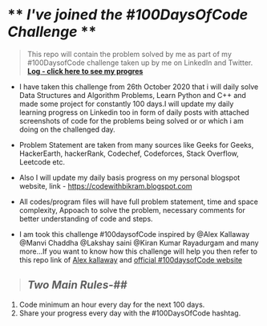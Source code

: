 # ** ***I've joined the #100DaysOfCode Challenge*** **
> This repo will contain the problem solved by me as part of my #100DaysofCode challenge taken up by me on LinkedIn and Twitter.
> **[Log - click here to see my progres](https://github.com/IamBikramPurkait/100DaysofCode/blob/main/log.md)**

* I have taken this challenge from 26th October 2020 that i will daily solve Data Structures and Algorithm Problems, Learn Python and C++ and made some project for constantly 100 days.I will update my daily learning progress on Linkedin too in form of daily posts with attached screenshots of code for the problems being solved or or which i am doing on the challenged day.

* Problem Statement are taken from many sources like Geeks for Geeks, HackerEarth, hackerRank, Codechef, Codeforces, Stack Overflow, Leetcode etc.

* Also I will update my daily basis progress on my personal blogspot website, link - https://codewithbikram.blogspot.com 

* All codes/program files will have full problem statement, time and space complexity, Appoach to solve the problem, necessary comments for better understanding of code and steps.

* I am took this challenge #100daysofCode inspired by @Alex Kallaway @Manvi Chaddha @Lakshay saini @Kiran Kumar Rayadurgam and many more...If you want to know how this challenge will help you then refer to this repo link of [Alex kallaway](https://github.com/Kallaway/100-days-of-code) and [official #100daysofCode website](https://www.100daysofcode.com)

> ## ***Two Main Rules-##***  
1. Code minimum an hour every day for the next 100 days.  
2. Share your progress every day with the #100DaysOfCode hashtag.




